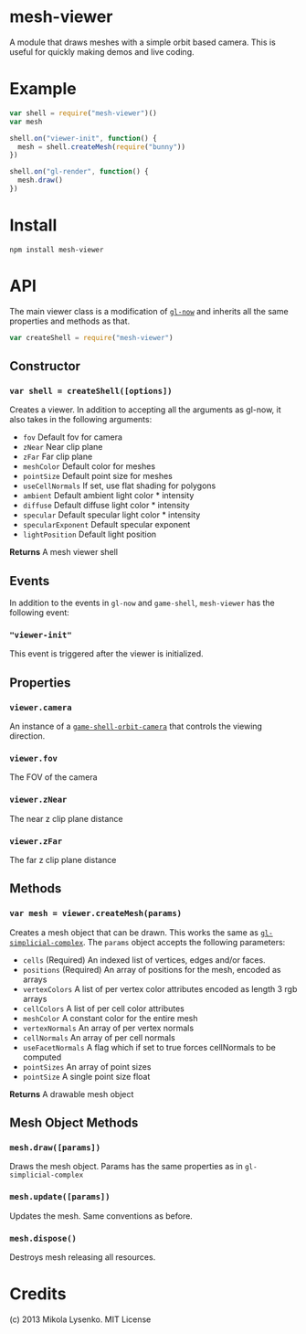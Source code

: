 mesh-viewer
===========
A module that draws meshes with a simple orbit based camera.  This is useful for quickly making demos and live coding.

Example
=======

```javascript
var shell = require("mesh-viewer")()
var mesh

shell.on("viewer-init", function() {
  mesh = shell.createMesh(require("bunny"))
})

shell.on("gl-render", function() {
  mesh.draw()
})
```

Install
=======

    npm install mesh-viewer

API
===
The main viewer class is a modification of [`gl-now`](https://github.com/mikolalysenko/gl-now) and inherits all the same properties and methods as that.

```javascript
var createShell = require("mesh-viewer")
```

## Constructor

### `var shell = createShell([options])`
Creates a viewer.  In addition to accepting all the arguments as gl-now, it also takes in the following arguments:

* `fov` Default fov for camera
* `zNear` Near clip plane
* `zFar` Far clip plane
* `meshColor` Default color for meshes
* `pointSize` Default point size for meshes
* `useCellNormals` If set, use flat shading for polygons
* `ambient` Default ambient light color * intensity
* `diffuse` Default diffuse light color * intensity
* `specular` Default specular light color * intensity
* `specularExponent` Default specular exponent
* `lightPosition` Default light position

**Returns** A mesh viewer shell

## Events
In addition to the events in `gl-now` and `game-shell`, `mesh-viewer` has the following event:

### `"viewer-init"`
This event is triggered after the viewer is initialized.

## Properties

### `viewer.camera`
An instance of a [`game-shell-orbit-camera`](https://github.com/mikolalysenko/game-shell-orbit-camera) that controls the viewing direction.

### `viewer.fov`
The FOV of the camera

### `viewer.zNear`
The near z clip plane distance

### `viewer.zFar`
The far z clip plane distance

## Methods

### `var mesh = viewer.createMesh(params)`
Creates a mesh object that can be drawn.  This works the same as [`gl-simplicial-complex`](https://github.com/mikolalysenko/gl-simplicial-complex).  The `params` object accepts the following parameters:

* `cells` (Required) An indexed list of vertices, edges and/or faces.
* `positions` (Required) An array of positions for the mesh, encoded as arrays
* `vertexColors` A list of per vertex color attributes encoded as length 3 rgb arrays
* `cellColors` A list of per cell color attributes
* `meshColor` A constant color for the entire mesh
* `vertexNormals` An array of per vertex normals
* `cellNormals` An array of per cell normals
* `useFacetNormals` A flag which if set to true forces cellNormals to be computed
* `pointSizes` An array of point sizes
* `pointSize` A single point size float

**Returns** A drawable mesh object

## Mesh Object Methods

### `mesh.draw([params])`
Draws the mesh object.  Params has the same properties as in `gl-simplicial-complex`

### `mesh.update([params])`
Updates the mesh.  Same conventions as before.

### `mesh.dispose()`
Destroys mesh releasing all resources.

# Credits
(c) 2013 Mikola Lysenko. MIT License